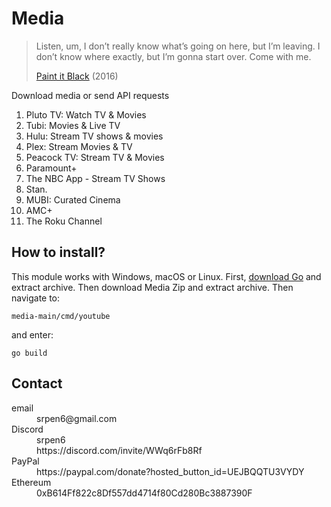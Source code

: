 # Media

> Listen, um, I don’t really know what’s going on here, but I’m leaving. I
> don’t know where exactly, but I’m gonna start over. Come with me.
>
> [Paint it Black][1] (2016)

Download media or send API requests

1. Pluto TV: Watch TV & Movies
2. Tubi: Movies & Live TV
3. Hulu: Stream TV shows & movies
4. Plex: Stream Movies & TV
5. Peacock TV: Stream TV & Movies
6. Paramount+
7. The NBC App - Stream TV Shows
8. Stan.
9. MUBI: Curated Cinema
10. AMC+
11. The Roku Channel

[1]://f002.backblazeb2.com/file/ql8mlh/Paint.It.Black.2016.mp4

## How to install?

This module works with Windows, macOS or Linux. First, [download Go][2] and
extract archive. Then download Media Zip and extract archive. Then navigate to:

~~~
media-main/cmd/youtube
~~~

and enter:

~~~
go build
~~~

[2]://go.dev/dl

## Contact

<dl>
   <dt>email</dt>
      <dd>srpen6@gmail.com</dd>
   <dt>Discord</dt>
      <dd>srpen6</dd>
      <dd>https://discord.com/invite/WWq6rFb8Rf</dd>
   <dt>PayPal</dt>
      <dd>https://paypal.com/donate?hosted_button_id=UEJBQQTU3VYDY</dd>
   <dt>Ethereum</dt>
      <dd>0xB614Ff822c8Df557dd4714f80Cd280Bc3887390F</dd>
</dl>
